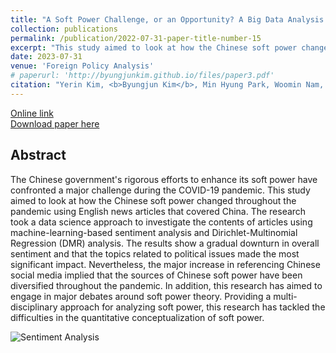 ```yaml
---
title: "A Soft Power Challenge, or an Opportunity? A Big Data Analysis on Chinese Soft Power during COVID-19 Pandemic"
collection: publications
permalink: /publication/2022-07-31-paper-title-number-15
excerpt: "This study aimed to look at how the Chinese soft power changed throughout the pandemic using English news articles that covered China. The research took a data science approach to investigate the contents of articles using machine-learning-based sentiment analysis and Dirichlet-Multinomial Regression (DMR) analysis."
date: 2023-07-31
venue: 'Foreign Policy Analysis'
# paperurl: 'http://byungjunkim.github.io/files/paper3.pdf'
citation: "Yerin Kim, <b>Byungjun Kim</b>, Min Hyung Park, Woomin Nam, and Jang Hyun Kim. (2023). &quot;A Soft Power Challenge, or an Opportunity? A Big Data Analysis on Chinese Soft Power during COVID-19 Pandemic.&quot; <i>Foreign Policy Analysis</i>. 19(3)."
---
```

[Online link](https://doi.org/10.1093/fpa/orad011)  
[Download paper here](http://byungjunkim.github.io/files/paper15.pdf)

## Abstract
The Chinese government's rigorous efforts to enhance its soft power have confronted a major challenge during the COVID-19 pandemic. This study aimed to look at how the Chinese soft power changed throughout the pandemic using English news articles that covered China. The research took a data science approach to investigate the contents of articles using machine-learning-based sentiment analysis and Dirichlet-Multinomial Regression (DMR) analysis. The results show a gradual downturn in overall sentiment and that the topics related to political issues made the most significant impact. Nevertheless, the major increase in referencing Chinese social media implied that the sources of Chinese soft power have been diversified throughout the pandemic. In addition, this research has aimed to engage in major debates around soft power theory. Providing a multi-disciplinary approach for analyzing soft power, this research has tackled the difficulties in the quantitative conceptualization of soft power.

![Sentiment Analysis](http://byungjunkim.github.io/files/paper15_fig1.png "Sentiment Analysis")